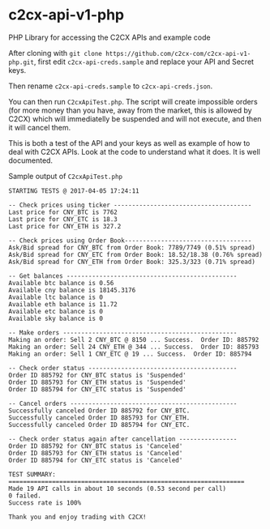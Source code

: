 # c2cx-api-v1-php

PHP Library for accessing the C2CX APIs and example code

After cloning with `git clone https://github.com/c2cx-com/c2cx-api-v1-php.git`, first edit `c2cx-api-creds.sample` and replace your API and Secret keys.

Then rename `c2cx-api-creds.sample` to `c2cx-api-creds.json`.

You can then run `C2cxApiTest.php`.  The script will create impossible orders (for more money than you have, away from the market, this is allowed by C2CX) which will immediatelly be suspended and will not execute, and then it will cancel them.

This is both a test of the API and your keys as well as example of how to deal with C2CX APIs.  Look at the code to understand what it does.  It is well documented.  

Sample output of `C2cxApiTest.php`
```
STARTING TESTS @ 2017-04-05 17:24:11

-- Check prices using ticker --------------------------------------
Last price for CNY_BTC is 7762
Last price for CNY_ETC is 18.3
Last price for CNY_ETH is 327.2

-- Check prices using Order Book-----------------------------------
Ask/Bid spread for CNY_BTC from Order Book: 7789/7749 (0.51% spread)
Ask/Bid spread for CNY_ETC from Order Book: 18.52/18.38 (0.76% spread)
Ask/Bid spread for CNY_ETH from Order Book: 325.3/323 (0.71% spread)

-- Get balances -----------------------------------------------
Available btc balance is 0.56
Available cny balance is 18145.3176
Available ltc balance is 0
Available eth balance is 11.72
Available etc balance is 0
Available sky balance is 0

-- Make orders ------------------------------------------------
Making an order: Sell 2 CNY_BTC @ 8150 ... Success.  Order ID: 885792
Making an order: Sell 24 CNY_ETH @ 344 ... Success.  Order ID: 885793
Making an order: Sell 1 CNY_ETC @ 19 ... Success.  Order ID: 885794

-- Check order status -----------------------------------------
Order ID 885792 for CNY_BTC status is 'Suspended'
Order ID 885793 for CNY_ETH status is 'Suspended'
Order ID 885794 for CNY_ETC status is 'Suspended'

-- Cancel orders ----------------------------------------------
Successfully canceled Order ID 885792 for CNY_BTC.
Successfully canceled Order ID 885793 for CNY_ETH.
Successfully canceled Order ID 885794 for CNY_ETC.

-- Check order status again after cancellation ----------------
Order ID 885792 for CNY_BTC status is 'Canceled'
Order ID 885793 for CNY_ETH status is 'Canceled'
Order ID 885794 for CNY_ETC status is 'Canceled'

TEST SUMMARY:
=================================================================
Made 19 API calls in about 10 seconds (0.53 second per call)
0 failed.
Success rate is 100%

Thank you and enjoy trading with C2CX!
```
